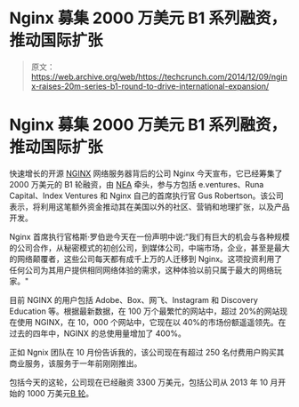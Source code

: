 # Nginx 募集 2000 万美元 B1 系列融资，推动国际扩张

> 原文：<https://web.archive.org/web/https://techcrunch.com/2014/12/09/nginx-raises-20m-series-b1-round-to-drive-international-expansion/>

# Nginx 募集 2000 万美元 B1 系列融资，推动国际扩张

快速增长的开源 [NGINX](https://web.archive.org/web/20230316104304/http://nginx.org/) 网络服务器背后的公司 Nginx 今天宣布，它已经筹集了 2000 万美元的 B1 轮融资，由 [NEA](https://web.archive.org/web/20230316104304/http://www.nea.com/) 牵头，参与方包括 e.ventures、Runa Capital、Index Ventures 和 Nginx 自己的首席执行官 Gus Robertson。该公司表示，将利用这笔额外资金推动其在美国以外的社区、营销和地理扩张，以及产品开发。

Nginx 首席执行官格斯·罗伯逊今天在一份声明中说:“我们有巨大的机会与各种规模的公司合作，从秘密模式的初创公司，到媒体公司，中端市场，企业，甚至是最大的网络颠覆者，这些公司每天都有成千上万的人迁移到 Nginx。这项投资利用了任何公司为其用户提供相同网络体验的需求，这种体验以前只属于最大的网络玩家。"

目前 NGINX 的用户包括 Adobe、Box、网飞、Instagram 和 Discovery Education 等。根据最新数据，在 100 万个最繁忙的网站中，超过 20%的网站现在使用 NGINX，在 10，000 个网站中，它现在以 40%的市场份额遥遥领先。在过去的四年中，NGINX 的总使用量增加了 400%。

正如 Ngnix 团队在 10 月份告诉我的，该公司现在有超过 250 名付费用户购买其商业服务，该服务于一年前刚刚推出。

包括今天的这轮，公司现在已经融资 3300 万美元，包括公司从 2013 年 10 月开始的 1000 万美元[B 轮](https://web.archive.org/web/20230316104304/https://techcrunch.com/2013/10/15/nginx-raises-10m-series-b-round-led-by-nea/)。